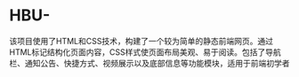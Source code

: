 # HBU-
该项目使用了HTML和CSS技术，构建了一个较为简单的静态前端网页。通过HTML标记结构化页面内容，CSS样式使页面布局美观、易于阅读。包括了导航栏、通知公告、快捷方式、视频展示以及底部信息等功能模块，适用于前端初学者
